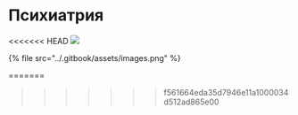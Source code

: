 # Психиатрия

<<<<<<< HEAD
![](images.png)

{% file src="../.gitbook/assets/images.png" %}



=======
>>>>>>> f561664eda35d7946e11a1000034d512ad865e00

